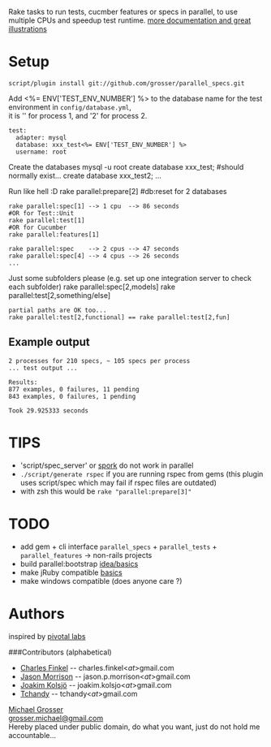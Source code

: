 Rake tasks to run tests, cucmber features or specs in parallel, to use multiple CPUs and speedup test runtime.
[more documentation and great illustrations](http://giantrobots.thoughtbot.com/2009/7/24/make-your-test-suite-uncomfortably-fast)

Setup
=====

    script/plugin install git://github.com/grosser/parallel_specs.git

Add <%= ENV['TEST_ENV_NUMBER'] %> to the database name for the test environment in `config/database.yml`,  
it is '' for process 1, and '2' for process 2.

    test:
      adapter: mysql
      database: xxx_test<%= ENV['TEST_ENV_NUMBER'] %>
      username: root

Create the databases
    mysql -u root
    create database xxx_test; #should normally exist...
    create database xxx_test2;
    ...

Run like hell :D
    rake parallel:prepare[2] #db:reset for 2 databases

    rake parallel:spec[1] --> 1 cpu  --> 86 seconds
    #OR for Test::Unit
    rake parallel:test[1]
    #OR for Cucumber
    rake parallel:features[1]

    rake parallel:spec    --> 2 cpus --> 47 seconds
    rake parallel:spec[4] --> 4 cpus --> 26 seconds
    ...

Just some subfolders please (e.g. set up one integration server to check each subfolder)
    rake parallel:spec[2,models]
    rake parallel:test[2,something/else]

    partial paths are OK too...
    rake parallel:test[2,functional] == rake parallel:test[2,fun]

Example output
--------------
    2 processes for 210 specs, ~ 105 specs per process
    ... test output ...

    Results:
    877 examples, 0 failures, 11 pending
    843 examples, 0 failures, 1 pending

    Took 29.925333 seconds

TIPS
====
 - 'script/spec_server' or [spork](http://github.com/timcharper/spork/tree/master) do not work in parallel
 - `./script/generate rspec` if you are running rspec from gems (this plugin uses script/spec which may fail if rspec files are outdated)
 - with zsh this would be `rake "parallel:prepare[3]"`

TODO
====
 - add gem + cli interface `parallel_specs` + `parallel_tests` + `parallel_features` -> non-rails projects
 - build parallel:bootstrap [idea/basics](http://github.com/garnierjm/parallel_specs/commit/dd8005a2639923dc5adc6400551c4dd4de82bf9a)
 - make jRuby compatible [basics](http://yehudakatz.com/2009/07/01/new-rails-isolation-testing/)
 - make windows compatible (does anyone care ?)

Authors
====
inspired by [pivotal labs](http://pivotallabs.com/users/miked/blog/articles/849-parallelize-your-rspec-suite)  

###Contributors (alphabetical)
 - [Charles Finkel](http://charlesfinkel.com/) -- charles.finkel<$at$>gmail.com
 - [Jason Morrison](http://jayunit.net) -- jason.p.morrison<$at$>gmail.com
 - [Joakim Kolsjö](http://www.rubyblocks.se) -- joakim.kolsjo<$at$>gmail.com
 - [Tchandy](http://thiagopradi.net/) -- tchandy<$at$>gmail.com

[Michael Grosser](http://pragmatig.wordpress.com)  
grosser.michael@gmail.com  
Hereby placed under public domain, do what you want, just do not hold me accountable...
